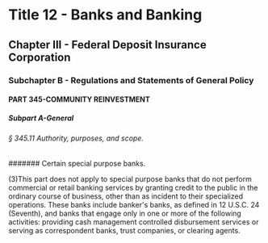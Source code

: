 
# Title 12 - Banks and Banking
## Chapter III - Federal Deposit Insurance Corporation
### Subchapter B - Regulations and Statements of General Policy
#### PART 345-COMMUNITY REINVESTMENT
##### Subpart A-General
###### § 345.11 Authority, purposes, and scope.
####### Certain special purpose banks.

(3)This part does not apply to special purpose banks that do not perform commercial or retail banking services by granting credit to the public in the ordinary course of business, other than as incident to their specialized operations. These banks include banker's banks, as defined in 12 U.S.C. 24 (Seventh), and banks that engage only in one or more of the following activities: providing cash management controlled disbursement services or serving as correspondent banks, trust companies, or clearing agents.
